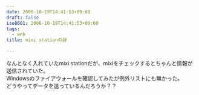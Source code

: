 ```yaml
---
date: 2006-10-19T14:41:53+09:00
draft: false
iso8601: 2006-10-19T14:41:53+09:00
tags:
  - web
title: mixi stationの謎

---
```


なんとなく入れていたmixi stationだが、mixiをチェックするとちゃんと情報が送信されていた。  
Windowsのファイアウォールを確認してみたが例外リストにも無かった。  
どうやってデータを送っているんだろうか？？
